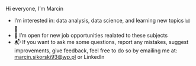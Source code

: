 Hi everyone, I’m Marcin
- I’m interested in: data analysis, data science, and learning new topics 📊 🔬
- 💞️ I’m open for new job opportunities realated to these subjects
- 📬 If you want to ask me some questions, report any mistakes, suggest improvements, give feedback, feel free to do so by emailing me at:
marcin.sikorski93@wp.pl or LinkedIn

<!---
msikorski93/msikorski93 is a ✨ special ✨ repository because its `README.md` (this file) appears on your GitHub profile.
You can click the Preview link to take a look at your changes.
--->
